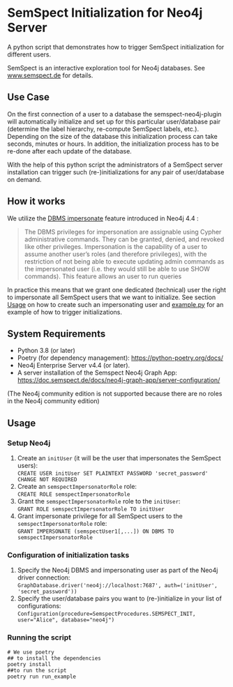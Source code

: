# SemSpect Initialization for Neo4j Server

A python script that demonstrates how to trigger SemSpect initialization for different users.

SemSpect is an interactive exploration tool for Neo4j databases. See www.semspect.de for details.

## Use Case

On the first connection of a user to a database the semspect-neo4j-plugin will automatically initialize and set up for this particular user/database pair (determine the label hierarchy, re-compute SemSpect labels, etc.). Depending on the size of the database this initialization process can take seconds, minutes or hours. In addition, the initialization process has to be re-done after each update of the database.

With the help of this python script the administrators of a SemSpect server installation can trigger such (re-)initializations for any pair of user/database on demand.

## How it works

We utilize the [DBMS impersonate](https://neo4j.com/docs/cypher-manual/current/access-control/dbms-administration/#access-control-dbms-administration-impersonation) feature introduced in Neo4j
4.4 : 
> The DBMS privileges for impersonation are assignable using Cypher administrative commands.
> They can be granted, denied, and revoked like other privileges.
> Impersonation is the capability of a user to assume another user’s roles (and therefore privileges),
> with the restriction of not being able to execute updating admin commands as the impersonated user
> (i.e. they would still be able to use SHOW commands). This feature allows an user to run queries

In practice this means that we grant one dedicated (technical) user the right to impersonate all SemSpect users that we want to initialize. See section [Usage](#usage) on how to create such an impersonating user and [example.py](https://github.com/derivo-company/semspect-neo4j-init/blob/develop/example.py) for an example of how to trigger initializations.

## System Requirements

* Python 3.8 (or later)
* Poetry (for dependency management): https://python-poetry.org/docs/
* Neo4j Enterprise Server v4.4 (or later).
* A server installation of the Semspect Neo4j Graph App: https://doc.semspect.de/docs/neo4j-graph-app/server-configuration/

(The Neo4j community edition is not supported because there are no roles in the Neo4j community edition)

## Usage

### Setup Neo4j

1. Create an `initUser` (it will be the user that impersonates the SemSpect users):   
```CREATE USER initUser SET PLAINTEXT PASSWORD 'secret_password' CHANGE NOT REQUIRED```
2. Create an `semspectImpersonatorRole` role:   
```CREATE ROLE semspectImpersonatorRole```
4. Grant the `semspectImpersonatorRole` role to the `initUser`:   
```GRANT ROLE semspectImpersonatorRole TO initUser```
5. Grant impersonate privilege for all SemSpect users to the `semspectImpersonatorRole` role:   
```GRANT IMPERSONATE (semspectUser1[,...]) ON DBMS TO semspectImpersonatorRole```

### Configuration of initialization tasks

1. Specify the Neo4j DBMS and impersonating user as part of the Neo4j driver connection:  
```GraphDatabase.driver('neo4j://localhost:7687', auth=('initUser', 'secret_password'))```
2. Specify the user/database pairs you want to (re-)initialize in your list of configurations:   
```Configuration(procedure=SemspectProcedures.SEMSPECT_INIT, user="Alice", database="neo4j")```

### Running the script

```shell
# We use poetry 
## to install the dependencies
poetry install
##to run the script
poetry run run_example
```

